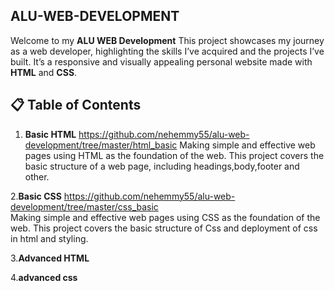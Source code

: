 ## ALU-WEB-DEVELOPMENT ##

Welcome to my **ALU WEB Development** This project showcases my journey as a web developer, highlighting the skills I’ve acquired and the projects I’ve built. It’s a responsive and visually appealing personal website made with **HTML** and **CSS**.

## 📋 Table of Contents 

1. **Basic HTML**
https://github.com/nehemmy55/alu-web-development/tree/master/html_basic
Making simple and effective web pages using HTML as the foundation of the web. This project covers the basic structure of a web page, including headings,body,footer and other.

2.**Basic CSS**
https://github.com/nehemmy55/alu-web-development/tree/master/css_basic  
Making simple and effective web pages using CSS as the foundation of the web. This project covers the basic structure of Css and deployment of css in html and styling.

3.**Advanced HTML**


4.**advanced css**

